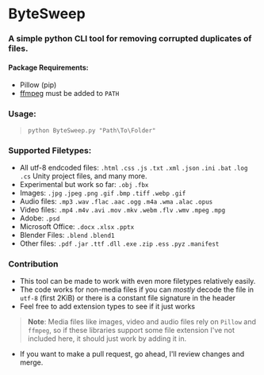 # ByteSweep
### A simple python CLI tool for removing corrupted duplicates of files.

#### Package Requirements:
- Pillow (pip)
- [ffmpeg](https://www.ffmpeg.org) must be added to `PATH`

### Usage:
> `python ByteSweep.py "Path\To\Folder"`
### Supported Filetypes:
- All utf-8 endcoded files: `.html` `.css` `.js` `.txt` `.xml` `.json` `.ini` `.bat` `.log` `.cs` Unity project files, and many more.
- Experimental but work so far: `.obj` `.fbx`
- Images: `.jpg` `.jpeg` `.png` `.gif` `.bmp` `.tiff` `.webp` `.gif`
- Audio files: `.mp3` `.wav` `.flac` `.aac` `.ogg` `.m4a` `.wma` `.alac` `.opus`
- Video files: `.mp4` `.m4v` `.avi` `.mov` `.mkv` `.webm` `.flv` `.wmv` `.mpeg` `.mpg`
- Adobe: `.psd`
- Microsoft Office: `.docx` `.xlsx` `.pptx`
- Blender Files: `.blend` `.blend1`
- Other files: `.pdf` `.jar` `.ttf` `.dll` `.exe` `.zip` `.ess` `.pyz` `.manifest`

### Contribution
- This tool can be made to work with even more filetypes relatively easily.
- The code works for non-media files if you can *mostly* decode the file in `utf-8` (first 2KiB) or there is a constant file signature in the header
- Feel free to add extension types to see if it just works
> **Note**: Media files like images, video and audio files rely on `Pillow` and `ffmpeg`, so if these libraries support some file extension I've not included here, it should just work by adding it in.
- If you want to make a pull request, go ahead, I'll review changes and merge.
